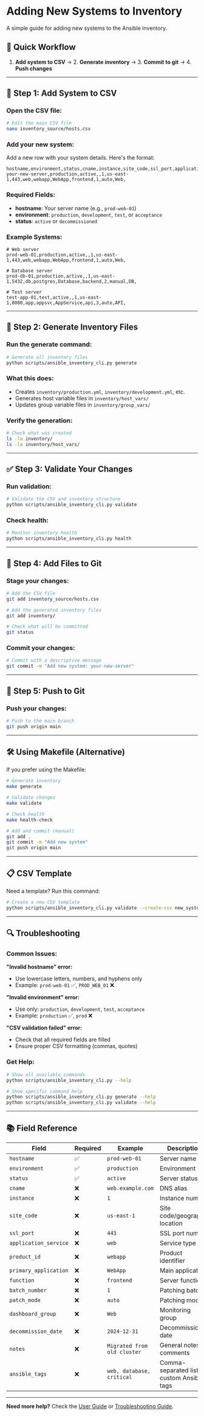 # Adding New Systems to Inventory

A simple guide for adding new systems to the Ansible inventory.

## 🚀 Quick Workflow

1. **Add system to CSV** → 2. **Generate inventory** → 3. **Commit to git** → 4. **Push changes**

---

## 📝 Step 1: Add System to CSV

### Open the CSV file:
```bash
# Edit the main CSV file
nano inventory_source/hosts.csv
```

### Add your new system:
Add a new row with your system details. Here's the format:

```csv
hostname,environment,status,cname,instance,site_code,ssl_port,application_service,product_id,primary_application,function,batch_number,patch_mode,dashboard_group,decommission_date
your-new-server,production,active,,1,us-east-1,443,web,webapp,WebApp,frontend,1,auto,Web,
```

### Required Fields:
- **hostname**: Your server name (e.g., `prod-web-01`)
- **environment**: `production`, `development`, `test`, or `acceptance`
- **status**: `active` or `decommissioned`

### Example Systems:
```csv
# Web server
prod-web-01,production,active,,1,us-east-1,443,web,webapp,WebApp,frontend,1,auto,Web,

# Database server  
prod-db-01,production,active,,1,us-east-1,5432,db,postgres,Database,backend,2,manual,DB,

# Test server
test-app-01,test,active,,1,us-east-1,8080,app,appsvc,AppService,api,3,auto,API,
```

---

## 🔧 Step 2: Generate Inventory Files

### Run the generate command:
```bash
# Generate all inventory files
python scripts/ansible_inventory_cli.py generate
```

### What this does:
- Creates `inventory/production.yml`, `inventory/development.yml`, etc.
- Generates host variable files in `inventory/host_vars/`
- Updates group variable files in `inventory/group_vars/`

### Verify the generation:
```bash
# Check what was created
ls -la inventory/
ls -la inventory/host_vars/
```

---

## ✅ Step 3: Validate Your Changes

### Run validation:
```bash
# Validate the CSV and inventory structure
python scripts/ansible_inventory_cli.py validate
```

### Check health:
```bash
# Monitor inventory health
python scripts/ansible_inventory_cli.py health
```

---

## 📁 Step 4: Add Files to Git

### Stage your changes:
```bash
# Add the CSV file
git add inventory_source/hosts.csv

# Add the generated inventory files
git add inventory/

# Check what will be committed
git status
```

### Commit your changes:
```bash
# Commit with a descriptive message
git commit -m "Add new system: your-new-server"
```

---

## 🚀 Step 5: Push to Git

### Push your changes:
```bash
# Push to the main branch
git push origin main
```

---

## 🛠️ Using Makefile (Alternative)

If you prefer using the Makefile:

```bash
# Generate inventory
make generate

# Validate changes  
make validate

# Check health
make health-check

# Add and commit (manual)
git add .
git commit -m "Add new system"
git push origin main
```

---

## 📋 CSV Template

Need a template? Run this command:
```bash
# Create a new CSV template
python scripts/ansible_inventory_cli.py validate --create-csv new_systems.csv
```

---

## 🔍 Troubleshooting

### Common Issues:

**"Invalid hostname" error:**
- Use lowercase letters, numbers, and hyphens only
- Example: `prod-web-01` ✅, `PROD_WEB_01` ❌

**"Invalid environment" error:**
- Use only: `production`, `development`, `test`, `acceptance`
- Example: `production` ✅, `prod` ❌

**"CSV validation failed" error:**
- Check that all required fields are filled
- Ensure proper CSV formatting (commas, quotes)

### Get Help:
```bash
# Show all available commands
python scripts/ansible_inventory_cli.py --help

# Show specific command help
python scripts/ansible_inventory_cli.py generate --help
python scripts/ansible_inventory_cli.py validate --help
```

---

## 📚 Field Reference

| Field | Required | Example | Description |
|-------|----------|---------|-------------|
| `hostname` | ✅ | `prod-web-01` | Server name |
| `environment` | ✅ | `production` | Environment |
| `status` | ✅ | `active` | Server status |
| `cname` | ❌ | `web.example.com` | DNS alias |
| `instance` | ❌ | `1` | Instance number |
| `site_code` | ❌ | `us-east-1` | Site code/geographic location |
| `ssl_port` | ❌ | `443` | SSL port number |
| `application_service` | ❌ | `web` | Service type |
| `product_id` | ❌ | `webapp` | Product identifier |
| `primary_application` | ❌ | `WebApp` | Main application |
| `function` | ❌ | `frontend` | Server function |
| `batch_number` | ❌ | `1` | Patching batch |
| `patch_mode` | ❌ | `auto` | Patching mode |
| `dashboard_group` | ❌ | `Web` | Monitoring group |
| `decommission_date` | ❌ | `2024-12-31` | Decommission date |
| `notes` | ❌ | `Migrated from old cluster` | General notes or comments |
| `ansible_tags` | ❌ | `web, database, critical` | Comma-separated list of custom Ansible tags |

---

**Need more help?** Check the [User Guide](USER_GUIDE.md) or [Troubleshooting Guide](troubleshooting.md). 